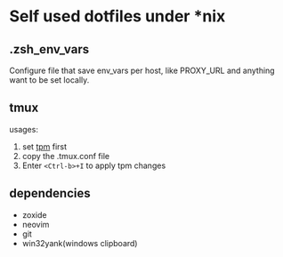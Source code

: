 # Self used dotfiles under *nix

## .zsh_env_vars

Configure file that save env_vars per host, like PROXY_URL and anything want to be set locally.

## tmux

usages:

  1. set [tpm](https://github.com/tmux-plugins/tpm) first
  2. copy the .tmux.conf file
  3. Enter `<Ctrl-b>+I` to apply tpm changes

## dependencies

- zoxide
- neovim
- git
- win32yank(windows clipboard)
